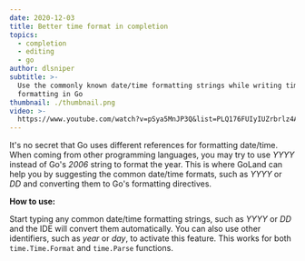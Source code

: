 ```yaml
---
date: 2020-12-03
title: Better time format in completion
topics:
  - completion
  - editing
  - go
author: dlsniper
subtitle: >-
  Use the commonly known date/time formatting strings while writing time
  formatting in Go
thumbnail: ./thumbnail.png
video: >-
  https://www.youtube.com/watch?v=pSya5MnJP3Q&list=PLQ176FUIyIUZrbrlz4AY1V8VzBJKZyVlW&index=1
---
```


It's no secret that Go uses different references for formatting date/time. When coming from other programming languages, you may try to use _YYYY_ instead of Go's _2006_ string to format the year. This is where GoLand can help you by suggesting the common date/time formats, such as _YYYY_ or _DD_ and converting them to Go's formatting directives.

**How to use:**

Start typing any common date/time formatting strings, such as _YYYY_ or _DD_ and the IDE will convert them automatically. You can also use other identifiers, such as _year_ or _day_, to activate this feature. This works for both `time.Time.Format` and `time.Parse` functions.
